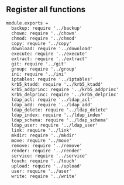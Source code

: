 
## Register all functions

    module.exports =
      backup: require '../backup'
      chown: require '../chown'
      chmod: require '../chmod'
      copy: require '../copy'
      download: require '../download'
      execute: require '../execute'
      extract: require '../extract'
      git: require '../git'
      group: require '../group'
      ini: require '../ini'
      iptables: require '../iptables'
      krb5_ktadd: require '../krb5_ktadd'
      krb5_addprinc: require '../krb5_addprinc'
      krb5_delprinc: require '../krb5_delprinc'
      ldap_acl: require '../ldap_acl'
      ldap_add: require '../ldap_add'
      ldap_delete: require '../ldap_delete'
      ldap_index: require '../ldap_index'
      ldap_schema: require '../ldap_schema'
      ldap_user: require '../ldap_user'
      link: require '../link'
      mkdir: require '../mkdir'
      move: require '../move'
      remove: require '../remove'
      render: require '../render'
      service: require '../service'
      touch: require '../touch'
      upload: require '../upload'
      user: require '../user'
      write: require '../write'